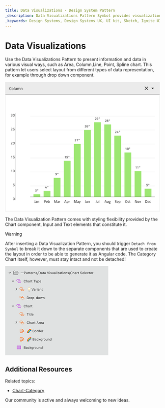 ```yaml
---
title: Data Visualizations - Design System Pattern
_description: Data Visualizations Pattern Symbol provides visualization of data or information in various layouts and representations.
_keywords: Design Systems, Design Systems UX, UI kit, Sketch, Ignite UI for Angular, Sketch to Angular, Angular, Angular Design System, Export code from Sketch, Design Kits for Angular, Sketch HTML, Sketch to HTML, Sketch UI kits
---
```


# Data Visualizations

Use the Data Visualizations Pattern to present information and data in various visual ways, such as Area, Column,Line, Point, Spline chart. This pattern let users select layout from different types of data representation, for example through drop down component.

<img class="responsive-img" src="../images/data_visualizations.png" srcset="../images/data_visualizations@2x.png 2x" />

The Data Visualization Pattern comes with styling flexibility provided by the Chart component, Input and Text elements that constitute it.

> [!WARNING]
> After inserting a Data Visualization Pattern, you should trigger `Detach from Symbol` to break it down to the separate components that are used to create the layout in order to be able to generate it as Angular code. The Category Chart itself, however, must stay intact and not be detached!

<img class="responsive-img" src="../images/data_visualizations_detach.png"  srcset="../images/data_visualizations_detach@2x.png 2x" />

## Additional Resources

Related topics:

- [Chart-Category](../components/chart-category.md)
  <div class="divider--half"></div>

Our community is active and always welcoming to new ideas.


